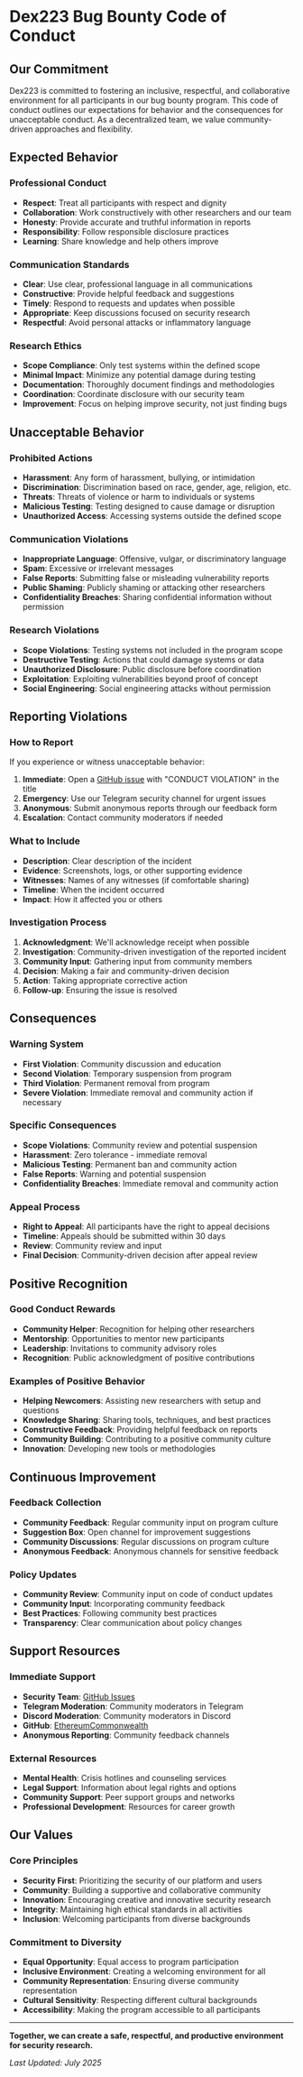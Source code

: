 # Dex223 Bug Bounty Code of Conduct

## Our Commitment

Dex223 is committed to fostering an inclusive, respectful, and collaborative environment for all participants in our bug bounty program. This code of conduct outlines our expectations for behavior and the consequences for unacceptable conduct. As a decentralized team, we value community-driven approaches and flexibility.

## Expected Behavior

### Professional Conduct
- **Respect**: Treat all participants with respect and dignity
- **Collaboration**: Work constructively with other researchers and our team
- **Honesty**: Provide accurate and truthful information in reports
- **Responsibility**: Follow responsible disclosure practices
- **Learning**: Share knowledge and help others improve

### Communication Standards
- **Clear**: Use clear, professional language in all communications
- **Constructive**: Provide helpful feedback and suggestions
- **Timely**: Respond to requests and updates when possible
- **Appropriate**: Keep discussions focused on security research
- **Respectful**: Avoid personal attacks or inflammatory language

### Research Ethics
- **Scope Compliance**: Only test systems within the defined scope
- **Minimal Impact**: Minimize any potential damage during testing
- **Documentation**: Thoroughly document findings and methodologies
- **Coordination**: Coordinate disclosure with our security team
- **Improvement**: Focus on helping improve security, not just finding bugs

## Unacceptable Behavior

### Prohibited Actions
- **Harassment**: Any form of harassment, bullying, or intimidation
- **Discrimination**: Discrimination based on race, gender, age, religion, etc.
- **Threats**: Threats of violence or harm to individuals or systems
- **Malicious Testing**: Testing designed to cause damage or disruption
- **Unauthorized Access**: Accessing systems outside the defined scope

### Communication Violations
- **Inappropriate Language**: Offensive, vulgar, or discriminatory language
- **Spam**: Excessive or irrelevant messages
- **False Reports**: Submitting false or misleading vulnerability reports
- **Public Shaming**: Publicly shaming or attacking other researchers
- **Confidentiality Breaches**: Sharing confidential information without permission

### Research Violations
- **Scope Violations**: Testing systems not included in the program scope
- **Destructive Testing**: Actions that could damage systems or data
- **Unauthorized Disclosure**: Public disclosure before coordination
- **Exploitation**: Exploiting vulnerabilities beyond proof of concept
- **Social Engineering**: Social engineering attacks without permission

## Reporting Violations

### How to Report
If you experience or witness unacceptable behavior:

1. **Immediate**: Open a [GitHub issue](https://github.com/rroland10/dex223-bug-bounty/issues) with "CONDUCT VIOLATION" in the title
2. **Emergency**: Use our Telegram security channel for urgent issues
3. **Anonymous**: Submit anonymous reports through our feedback form
4. **Escalation**: Contact community moderators if needed

### What to Include
- **Description**: Clear description of the incident
- **Evidence**: Screenshots, logs, or other supporting evidence
- **Witnesses**: Names of any witnesses (if comfortable sharing)
- **Timeline**: When the incident occurred
- **Impact**: How it affected you or others

### Investigation Process
1. **Acknowledgment**: We'll acknowledge receipt when possible
2. **Investigation**: Community-driven investigation of the reported incident
3. **Community Input**: Gathering input from community members
4. **Decision**: Making a fair and community-driven decision
5. **Action**: Taking appropriate corrective action
6. **Follow-up**: Ensuring the issue is resolved

## Consequences

### Warning System
- **First Violation**: Community discussion and education
- **Second Violation**: Temporary suspension from program
- **Third Violation**: Permanent removal from program
- **Severe Violation**: Immediate removal and community action if necessary

### Specific Consequences
- **Scope Violations**: Community review and potential suspension
- **Harassment**: Zero tolerance - immediate removal
- **Malicious Testing**: Permanent ban and community action
- **False Reports**: Warning and potential suspension
- **Confidentiality Breaches**: Immediate removal and community action

### Appeal Process
- **Right to Appeal**: All participants have the right to appeal decisions
- **Timeline**: Appeals should be submitted within 30 days
- **Review**: Community review and input
- **Final Decision**: Community-driven decision after appeal review

## Positive Recognition

### Good Conduct Rewards
- **Community Helper**: Recognition for helping other researchers
- **Mentorship**: Opportunities to mentor new participants
- **Leadership**: Invitations to community advisory roles
- **Recognition**: Public acknowledgment of positive contributions

### Examples of Positive Behavior
- **Helping Newcomers**: Assisting new researchers with setup and questions
- **Knowledge Sharing**: Sharing tools, techniques, and best practices
- **Constructive Feedback**: Providing helpful feedback on reports
- **Community Building**: Contributing to a positive community culture
- **Innovation**: Developing new tools or methodologies

## Continuous Improvement

### Feedback Collection
- **Community Feedback**: Regular community input on program culture
- **Suggestion Box**: Open channel for improvement suggestions
- **Community Discussions**: Regular discussions on program culture
- **Anonymous Feedback**: Anonymous channels for sensitive feedback

### Policy Updates
- **Community Review**: Community input on code of conduct updates
- **Community Input**: Incorporating community feedback
- **Best Practices**: Following community best practices
- **Transparency**: Clear communication about policy changes

## Support Resources

### Immediate Support
- **Security Team**: [GitHub Issues](https://github.com/rroland10/dex223-bug-bounty/issues)
- **Telegram Moderation**: Community moderators in Telegram
- **Discord Moderation**: Community moderators in Discord
- **GitHub**: [EthereumCommonwealth](https://github.com/EthereumCommonwealth)
- **Anonymous Reporting**: Community feedback channels

### External Resources
- **Mental Health**: Crisis hotlines and counseling services
- **Legal Support**: Information about legal rights and options
- **Community Support**: Peer support groups and networks
- **Professional Development**: Resources for career growth

## Our Values

### Core Principles
- **Security First**: Prioritizing the security of our platform and users
- **Community**: Building a supportive and collaborative community
- **Innovation**: Encouraging creative and innovative security research
- **Integrity**: Maintaining high ethical standards in all activities
- **Inclusion**: Welcoming participants from diverse backgrounds

### Commitment to Diversity
- **Equal Opportunity**: Equal access to program participation
- **Inclusive Environment**: Creating a welcoming environment for all
- **Community Representation**: Ensuring diverse community representation
- **Cultural Sensitivity**: Respecting different cultural backgrounds
- **Accessibility**: Making the program accessible to all participants

---

**Together, we can create a safe, respectful, and productive environment for security research.**

*Last Updated: July 2025* 